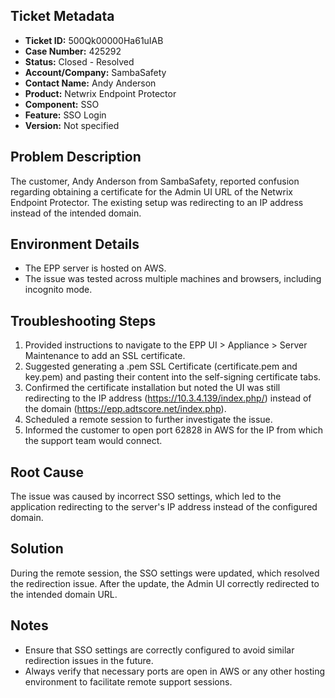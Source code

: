 ## Ticket Metadata
- **Ticket ID:** 500Qk00000Ha61uIAB
- **Case Number:** 425292
- **Status:** Closed - Resolved
- **Account/Company:** SambaSafety
- **Contact Name:** Andy Anderson
- **Product:** Netwrix Endpoint Protector
- **Component:** SSO
- **Feature:** SSO Login
- **Version:** Not specified

## Problem Description
The customer, Andy Anderson from SambaSafety, reported confusion regarding obtaining a certificate for the Admin UI URL of the Netwrix Endpoint Protector. The existing setup was redirecting to an IP address instead of the intended domain.

## Environment Details
- The EPP server is hosted on AWS.
- The issue was tested across multiple machines and browsers, including incognito mode.

## Troubleshooting Steps
1. Provided instructions to navigate to the EPP UI > Appliance > Server Maintenance to add an SSL certificate.
2. Suggested generating a .pem SSL Certificate (certificate.pem and key.pem) and pasting their content into the self-signing certificate tabs.
3. Confirmed the certificate installation but noted the UI was still redirecting to the IP address (https://10.3.4.139/index.php/) instead of the domain (https://epp.adtscore.net/index.php).
4. Scheduled a remote session to further investigate the issue.
5. Informed the customer to open port 62828 in AWS for the IP from which the support team would connect.

## Root Cause
The issue was caused by incorrect SSO settings, which led to the application redirecting to the server's IP address instead of the configured domain.

## Solution
During the remote session, the SSO settings were updated, which resolved the redirection issue. After the update, the Admin UI correctly redirected to the intended domain URL.

## Notes
- Ensure that SSO settings are correctly configured to avoid similar redirection issues in the future.
- Always verify that necessary ports are open in AWS or any other hosting environment to facilitate remote support sessions.